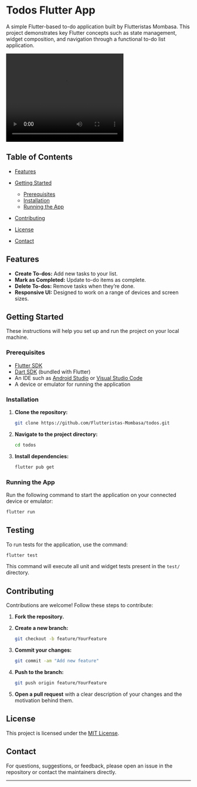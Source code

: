 # Todos Flutter App

A simple Flutter-based to-do application built by Flutteristas Mombasa. This project demonstrates key Flutter concepts such as state management, widget composition, and navigation through a functional to-do list application.

<video width="320" height="240" controls>
   <source src="https://github.com/Flutteristas-Mombasa/todos/blob/main/video.mp4" type="video/mp4">
</video>

## Table of Contents

- [Features](#features)
- [Getting Started](#getting-started)
  - [Prerequisites](#prerequisites)
  - [Installation](#installation)
  - [Running the App](#running-the-app)

- [Contributing](#contributing)
- [License](#license)
- [Contact](#contact)

## Features

- **Create To-dos:** Add new tasks to your list.
- **Mark as Completed:** Update to-do items as complete.
- **Delete To-dos:** Remove tasks when they’re done.
- **Responsive UI:** Designed to work on a range of devices and screen sizes.

## Getting Started

These instructions will help you set up and run the project on your local machine.

### Prerequisites

- [Flutter SDK](https://flutter.dev/docs/get-started/install)
- [Dart SDK](https://dart.dev/get-dart) (bundled with Flutter)
- An IDE such as [Android Studio](https://developer.android.com/studio) or [Visual Studio Code](https://code.visualstudio.com/)
- A device or emulator for running the application

### Installation

1. **Clone the repository:**

   ```bash
   git clone https://github.com/Flutteristas-Mombasa/todos.git
   ```

2. **Navigate to the project directory:**

   ```bash
   cd todos
   ```

3. **Install dependencies:**

   ```bash
   flutter pub get
   ```

### Running the App

Run the following command to start the application on your connected device or emulator:

```bash
flutter run
```


## Testing

To run tests for the application, use the command:

```bash
flutter test
```

This command will execute all unit and widget tests present in the `test/` directory.

## Contributing

Contributions are welcome! Follow these steps to contribute:

1. **Fork the repository.**
2. **Create a new branch:**

   ```bash
   git checkout -b feature/YourFeature
   ```

3. **Commit your changes:**

   ```bash
   git commit -am "Add new feature"
   ```

4. **Push to the branch:**

   ```bash
   git push origin feature/YourFeature
   ```

5. **Open a pull request** with a clear description of your changes and the motivation behind them.

## License

This project is licensed under the [MIT License](LICENSE).

## Contact

For questions, suggestions, or feedback, please open an issue in the repository or contact the maintainers directly.

---
